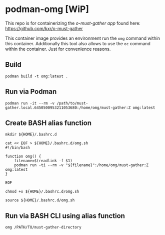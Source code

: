 # podman-omg [WiP]
This repo is for containerizing the _o-must-gather app_ found here: https://github.com/kxr/o-must-gather

This container image provides an environment run the `omg` command within this container.
Additionally this tool also allows to use the `oc` command within the container. Just for convenience reasons.

## Build
`podman build -t omg:latest .` 

## Run via Podman
`podman run -it --rm -v /path/to/must-gather.local.6450500953211053680:/home/omg/must-gather:Z omg:latest` 

## Create BASH alias function
`mkdir ${HOME}/.bashrc.d` 

```
cat << EOF > ${HOME}/.bashrc.d/omg.sh
#!/bin/bash

function omg() {
    filename=$(readlink -f $1)
    podman run -ti --rm -v "${filename}":/home/omg/must-gather:Z omg:latest
}

EOF
```

`chmod +x ${HOME}/.bashrc.d/omg.sh`

`source ${HOME}/.bashrc.d/omg.sh`

## Run via BASH CLI using alias function
`omg /PATH/TO/must-gather-directory` 
